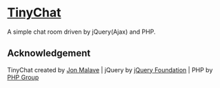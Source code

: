 # [TinyChat](https://github.com/jonmalave/TinyChat)
A simple chat room driven by jQuery(Ajax) and PHP.

## Acknowledgement

TinyChat created by [Jon Malave](http://jonmalave.com) | jQuery by [jQuery Foundation](https://jquery.org/team/) | PHP by [PHP Group](https://secure.php.net/) 
